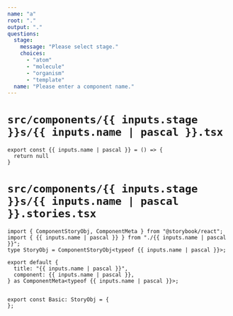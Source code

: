 ```yaml
---
name: "a"
root: "."
output: "."
questions:
  stage:
    message: "Please select stage."
    choices:
      - "atom"
      - "molecule"
      - "organism"
      - "template"
  name: "Please enter a component name."
---
```


# `src/components/{{ inputs.stage }}s/{{ inputs.name | pascal }}.tsx`

```tsx
export const {{ inputs.name | pascal }} = () => {
  return null
}
```

# `src/components/{{ inputs.stage }}s/{{ inputs.name | pascal }}.stories.tsx`

```tsx
import { ComponentStoryObj, ComponentMeta } from "@storybook/react";
import { {{ inputs.name | pascal }} } from "./{{ inputs.name | pascal }}";
type StoryObj = ComponentStoryObj<typeof {{ inputs.name | pascal }}>;

export default {
  title: "{{ inputs.name | pascal }}",
  component: {{ inputs.name | pascal }},
} as ComponentMeta<typeof {{ inputs.name | pascal }}>;


export const Basic: StoryObj = {
};
```
